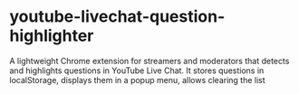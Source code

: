 # youtube-livechat-question-highlighter
A lightweight Chrome extension for streamers and moderators that detects and highlights questions in YouTube Live Chat. It stores questions in localStorage, displays them in a popup menu, allows clearing the list
